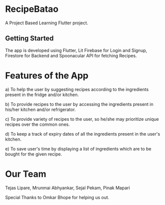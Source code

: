 
# RecipeBatao


A Project Based Learning Flutter project.

## Getting Started
The app is developed using Flutter, Lit Firebase for Login and Signup, Firestore for Backend and Spoonacular API for fetching Recipes.

# Features of the App

a) To help the user by suggesting recipes according to the ingredients present in the fridge and/or kitchen.

b) To provide recipes to the user by accessing the ingredients present in his/her kitchen and/or refrigerator.

c) To provide variety of recipes to the user, so he/she may prioritize unique recipes over the common ones.

d) To keep a track of expiry dates of all the ingredients present in the user's kitchen.

e) To save user's time by displaying a list of ingredients which are to be bought for the given recipe.

# Our Team


Tejas Lipare, Mrunmai Abhyankar, Sejal Pekam, Pinak Mapari

Special Thanks to Omkar Bhope for helping us out.
